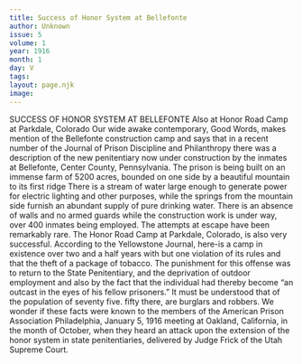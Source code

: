 ```yaml
---
title: Success of Honor System at Bellefonte
author: Unknown
issue: 5
volume: 1
year: 1916
month: 1
day: V
tags:
layout: page.njk
image:
---
```

SUCCESS OF HONOR SYSTEM AT BELLEFONTE    Also at Honor Road Camp at Parkdale, Colorado Our wide awake contemporary, Good Words, makes mention of the Bellefonte construction camp and says that in a recent number of the Journal of Prison Discipline and Philanthropy there was a description of the new penitentiary now under construction by the inmates at Bellefonte, Center County, Pennsylvania.    The prison is being built on an immense farm of 5200 acres, bounded on one side by a beautiful mountain to its first ridge There is a stream of water large enough to generate power for electric lighting and other purposes, while the springs from the mountain side furnish an abundant supply of pure drinking water. There is an absence of walls and no armed guards while the construction work is under way, over 400 inmates being employed. The attempts at escape have been remarkably rare.    The Honor Road Camp at Parkdale, Colorado, is also very successful. According to the Yellowstone Journal, here-is a camp in existence over two and a half years with but one violation of its rules and that the theft of a package of tobacco. The punishment for this offense was to return to the State Penitentiary, and the deprivation of outdoor employment and also by the fact that the individual had thereby become “an outcast in the eyes of his fellow prisoners.” It must be understood that of the population of seventy five. fifty there, are burglars and robbers.    We wonder if these facts were known to the members of the American Prison Association Philadelphia, January 5, 1916 meeting at Oakland, California, in the month of October, when they heard an attack upon the extension of the honor system in state penitentiaries, delivered by Judge Frick of the Utah Supreme Court. 


